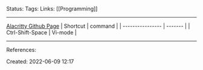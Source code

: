 Status: 
Tags: 
Links: [[Programming]]
___
[Alacritty Github Page](https://github.com/alacritty/alacritty)
| Shortcut         | command |
| ---------------- | ------- |
| Ctrl-Shift-Space | Vi-mode        |
___
References:

Created: 2022-06-09 12:17